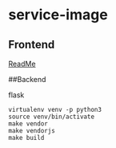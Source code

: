 # service-image

## Frontend
[ReadMe](frontend/README.md)

##Backend

flask

```shell
virtualenv venv -p python3
source venv/bin/activate
make vendor
make vendorjs
make build
```